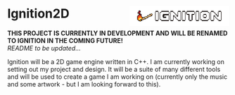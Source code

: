 # Ignition2D <img src="ignition.png" alt="Ignition" align="right" style="image-rendering: pixelated;" height="45px">

**THIS PROJECT IS CURRENTLY IN DEVELOPMENT AND WILL BE RENAMED TO IGNITION IN THE COMING FUTURE!**<br>
*README to be updated...*

Ignition will be a 2D game engine written in C++. I am currently working on setting out my project and design. It will be a suite of many different tools and will be used to create a game I am working on (currently only the music and some artwork - but I am looking forward to this).